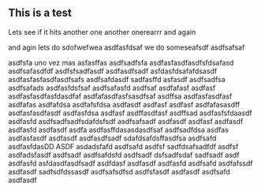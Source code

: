 ## This is a test


Lets see if it hits
another one
another onerearrr
and again


and agin
lets do sdofwefwea
asdfasfdsaf
we do someseafsdf
asdfsafsaf

asdfsfa
uno vez mas
asfasffas
asdfsadfsfa
asdfasfasdfasdfsfdsafasd
asdfsafasdfdf
asdfsfsadfasdf
asdfasdfsadf
asfdasfdsafafdsasdf
asdfasfasfasdfasdfsafs
asdfsafdasdf
sadfasffd
asfasdf
asdfsadfsa
asdfsafads
asdfasfdsfsaf
asdfsafasfd
asdfsaf
asdfafasf
asdfasf
asdfasfasdfasfdasdfaf
asdfafasdfasfsasdfsaf
asdffsa
asdfasfasdfasf
asdfafas
asdfafdsa
asdfafsfdsa
asdfasdf
asdfasf
asdfasf
asdfafasasdff
asdfasfasdfasdf
asdfasfdsa
asdfasf
asdffasdfasf
asdffsad
asdfasfsfdaasdf
asdfasfd
asdfsadfsadfsdafdsfsdf
asdfsafsadf
asdfasdf
asdfasf
asdfasdf
asdfasfd
asdfasdf
asdfa
asdfasffdasasdasdfsaf
asdfsadfdsa
asdfas
asdfasfasdf
asdfasdf
asdfasdfsadf
sdafdsafdsffasdfsa
asdfsafd
asdfasfdasDD
ASDF
asdadsfafd
asdfsafd
asdfsf
sadfdsafsadfdf
asdfsf
asdfadsfasdf
asdfsadf
asdfsafdsfd
asdfsadf
dsfsadfsdaf
sadfsadf
asdf
asdfasfd
asfdasdfasdfsadf
asdfdasf
asdfasdf
asdfasfd
asdfsafd
asdfafssdf
asdfasdf
sadfsdfdssasdf
asdfsafsdfsd
asdfsfasdf
asdfasdf
asdfsafd
asdfasdf
